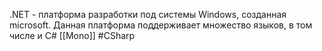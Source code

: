 .NET - платформа разработки под системы Windows, созданная microsoft. Данная платформа поддерживает множество языков, в том числе и C#
[[Mono]]
#CSharp